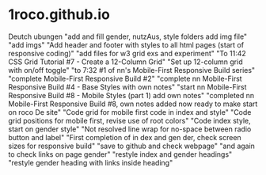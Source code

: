 # 1roco.github.io
Deutch ubungen
"add and fill gender, nutzAus, style folders add img file"
"add imgs"
"Add header and footer with styles to all html pages (start of responsive coding)"
"add files for w3 grid exs and experiment"
"To 11:42 CSS Grid Tutorial #7 - Create a 12-Column Grid"
"Set up 12-column grid with on/off toggle"
"to 7:32 #1 of nn's Mobile-First Responsive Build series"
"complete Mobile-First Responsive Build #2"
"complete nn Mobile-First Responsive Build #4 - Base Styles with own notes" 
"start nn Mobile-First Responsive Build #8 - Mobile Styles (part 1) add own notes"
"completed nn Mobile-First Responsive Build #8, own notes added now ready to make start on roco De site"
"Code grid for mobile first code in index and style"
"Code grid positions for mobile first, revise use of root colors"
"Code index style, start on gender style"
"Not resolved line wrap for no-space between radio button and label"
"First completion of in dex and gen der, check screen sizes for responsive build"
"save to github and check webpage"
"and again to check links on page gender"
"restyle index and gender headings"
"restyle gender heading with links inside heading"
